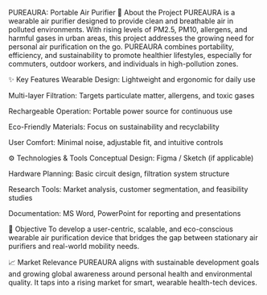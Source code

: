 PUREAURA: Portable Air Purifier
🔹 About the Project
PUREAURA is a wearable air purifier designed to provide clean and breathable air in polluted environments. With rising levels of PM2.5, PM10, allergens, and harmful gases in urban areas, this project addresses the growing need for personal air purification on the go. PUREAURA combines portability, efficiency, and sustainability to promote healthier lifestyles, especially for commuters, outdoor workers, and individuals in high-pollution zones.

✨ Key Features
Wearable Design: Lightweight and ergonomic for daily use

Multi-layer Filtration: Targets particulate matter, allergens, and toxic gases

Rechargeable Operation: Portable power source for continuous use

Eco-Friendly Materials: Focus on sustainability and recyclability

User Comfort: Minimal noise, adjustable fit, and intuitive controls

⚙️ Technologies & Tools
Conceptual Design: Figma / Sketch (if applicable)

Hardware Planning: Basic circuit design, filtration system structure

Research Tools: Market analysis, customer segmentation, and feasibility studies

Documentation: MS Word, PowerPoint for reporting and presentations

🎯 Objective
To develop a user-centric, scalable, and eco-conscious wearable air purification device that bridges the gap between stationary air purifiers and real-world mobility needs.

📈 Market Relevance
PUREAURA aligns with sustainable development goals and growing global awareness around personal health and environmental quality. It taps into a rising market for smart, wearable health-tech devices.
